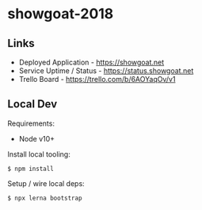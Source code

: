 # showgoat-2018

## Links

* Deployed Application - https://showgoat.net
* Service Uptime / Status - https://status.showgoat.net
* Trello Board - https://trello.com/b/6AOYaqOv/v1

## Local Dev

Requirements:

* Node v10+

Install local tooling:

```
$ npm install
```

Setup / wire local deps:

```
$ npx lerna bootstrap
```


